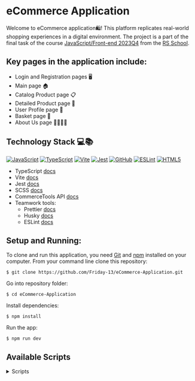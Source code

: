 # eCommerce Application

Welcome to eCommerce application🛍️! This platform replicates real-world shopping experiences in a digital environment.
The project is a part of the final task of the course [JavaScript/Front-end 2023Q4](https://rs.school/courses/javascript-mentoring-program) from the [RS School](https://rs.school/).

## Key pages in the application include:

* Login and Registration pages 🖥️
* Main page 🏠
* Catalog Product page 📋
* Detailed Product page 🔎
* User Profile page 👤
* Basket page 🛒
* About Us page 🙋‍♂️🙋‍♀️

## Technology Stack 💻📚

[![JavaScript](https://img.shields.io/badge/javascript-%23323330.svg?style=plastic&logo=javascript&logoColor=%23F7DF1E)](https://img.shields.io/badge/javascript-%23323330.svg?style=plastic&logo=javascript&logoColor=%23F7DF1E) [![TypeScript](https://img.shields.io/badge/typescript-%23007ACC.svg?style=plastic&logo=typescript&logoColor=white)](https://img.shields.io/badge/typescript-%23007ACC.svg?style=plastic&logo=typescript&logoColor=white) [![Vite](https://img.shields.io/badge/vite-%23646CFF.svg?style=plastic&logo=vite&logoColor=white)](https://img.shields.io/badge/vite-%23646CFF.svg?style=plastic&logo=vite&logoColor=white) [![Jest](https://img.shields.io/badge/-jest-%23C21325?style=plastic&logo=jest&logoColor=white)](https://img.shields.io/badge/-jest-%23C21325?style=plastic&logo=jest&logoColor=white) [![GitHub](https://img.shields.io/badge/github-%23121011.svg?style=plastic&logo=github&logoColor=white)](https://img.shields.io/badge/github-%23121011.svg?style=plastic&logo=github&logoColor=white) [![ESLint](https://img.shields.io/badge/ESLint-4B3263?style=plastic&logo=eslint&logoColor=white)](https://img.shields.io/badge/ESLint-4B3263?style=plastic&logo=eslint&logoColor=white) [![HTML5](https://img.shields.io/badge/html5-%23E34F26.svg?style=plastic&logo=html5&logoColor=white)](https://img.shields.io/badge/html5-%23E34F26.svg?style=plastic&logo=html5&logoColor=white) 

* TypeScript [docs](https://www.typescriptlang.org/docs/handbook/typescript-from-scratch.html)
* Vite [docs](https://main--vitejs.netlify.app/guide/)
* Jest [docs](https://jestjs.io/docs/getting-started)
* SCSS [docs](https://sass-lang.com/documentation/)
* CommerceTools API [docs](https://docs.commercetools.com/api/general-concepts)
* Teamwork tools:
    * Prettier [docs](https://prettier.io/docs/en/)
    * Husky [docs](https://typicode.github.io/husky/)
    * ESLint [docs](https://eslint.org/docs/latest/use/core-concepts)

## Setup and Running:

To clone and run this application, you need [Git](https://git-scm.com/) and [npm](https://www.npmjs.com/) installed on your computer. From your command line clone this repository:

```
$ git clone https://github.com/Friday-13/eCommerce-Application.git
```

Go into repository folder:

```
$ cd eCommerce-Application
```

Install dependencies:

```
$ npm install
```

Run the app:

```
$ npm run dev
```


## Available Scripts

<details><summary>Scripts</summary>

   * To start a local development server:
    
    ```
    npm run dev
    ```
    
   * To generate a distribution-ready version of the project in the dist directory:
    
    ```
    npm run build
    ```

   * To start a local web server that serves the built solution from the dist directory for previewing:
    
    ```
    npm run preview
    ```

   * To deploy the project at GitHub Pages:

    ```
    npm run build && npx gh-pages -d dist -b gh-pages
    ```

   * To run a JavaScript linter and catch potential issues early in the development process via ESLint:

    ```
    npm run lint:js
    ```

   * To fix linting issues in JavaScript and TypeScript files:
    
    ```
    npm run lint:js:fix
    ```

   * To ensure CSS and SCSS code maintains consistency across the stylesheets:

    ```
    npm run lint:css
    ```

   * To fix linting issues in CSS and SCSS codebase:

    ```
    npm run lint:css:fix
    ```

   * To ensure consistent code style and formatting across the project files via Prettier:

    ```
    npm run format
    ```

   * To run the test suite using Jest. Jest executes the project's test cases and provides the test results:

    ```
    npm run jest:test
    ```

   * To run Commitizen (cz) for creating structured and standardized commit messages:

    ```
    npm run commit
    ```

</details>